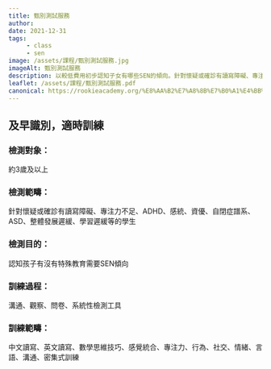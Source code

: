 ```yaml
---
title: 甄別測試服務
author:
date: 2021-12-31
tags: 
     - class
     - sen
image: /assets/課程/甄別測試服務.jpg
imageAlt: 甄別測試服務
description: 以較低費用初步認知子女有哪些SEN的傾向。針對懷疑或確診有讀寫障礙、專注力不足、ADHD、感統、資優、自閉症譜系、ASD、整體發展遲緩、學習遲緩等的學生。
leaflet: /assets/課程/甄別測試服務.pdf
canonical: https://rookieacademy.org/%E8%AA%B2%E7%A8%8B%E7%B0%A1%E4%BB%8B/%E7%94%84%E5%88%A5%E6%B8%AC%E8%A9%A6%E6%9C%8D%E5%8B%99/
---
```



## 及早識別，適時訓練

### 檢測對象：

約3歲及以上

### 檢測範疇：

針對懷疑或確診有讀寫障礙、專注力不足、ADHD、感統、資優、自閉症譜系、ASD、整體發展遲緩、學習遲緩等的學生

### 檢測目的：

認知孩子有沒有特殊教育需要SEN傾向

### 訓練過程：

溝通、觀察、問卷、系統性檢測工具   

### 訓練範疇：

中文讀寫、英文讀寫、數學思維技巧、感覺統合、專注力、行為、社交、情緒、言語、溝通、密集式訓練

